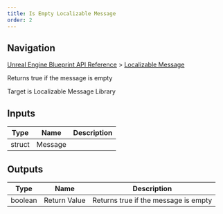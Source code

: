 ```yaml
---
title: Is Empty Localizable Message
order: 2
---
```

## Navigation

[Unreal Engine Blueprint API Reference](https://dev.epicgames.com/documentation/en-us/unreal-engine/BlueprintAPI) > [Localizable Message](https://dev.epicgames.com/documentation/en-us/unreal-engine/BlueprintAPI/LocalizableMessage)

Returns true if the message is empty

Target is Localizable Message Library

## Inputs

| Type | Name | Description |
| --- | --- | --- |
| struct | Message |  |

## Outputs

| Type | Name | Description |
| --- | --- | --- |
| boolean | Return Value | Returns true if the message is empty |

